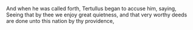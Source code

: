 And when he was called forth, Tertullus began to accuse him, saying, Seeing that by thee we enjoy great quietness, and that very worthy deeds are done unto this nation by thy providence,
